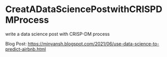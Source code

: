 # CreatADataSciencePostwithCRISPDMProcess
 write a data science post with CRISP-DM process

Blog Post:
https://minyansh.blogspot.com/2021/06/use-data-science-to-predict-airbnb.html
